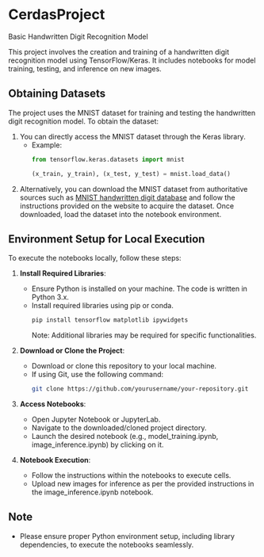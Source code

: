 # CerdasProject
Basic Handwritten Digit Recognition Model  

This project involves the creation and training of a handwritten digit recognition model using TensorFlow/Keras. It includes notebooks for model training, testing, and inference on new images.

## Obtaining Datasets

The project uses the MNIST dataset for training and testing the handwritten digit recognition model. To obtain the dataset:
1. You can directly access the MNIST dataset through the Keras library.
   - Example:
     ```python
     from tensorflow.keras.datasets import mnist
     
     (x_train, y_train), (x_test, y_test) = mnist.load_data()
     ```
2. Alternatively, you can download the MNIST dataset from authoritative sources such as [MNIST handwritten digit database](http://yann.lecun.com/exdb/mnist/) and follow the instructions provided on the website to acquire the dataset. Once downloaded, load the dataset into the notebook environment.

## Environment Setup for Local Execution

To execute the notebooks locally, follow these steps:

1. **Install Required Libraries**:
   - Ensure Python is installed on your machine. The code is written in Python 3.x.
   - Install required libraries using pip or conda.
     ```bash
     pip install tensorflow matplotlib ipywidgets
     ```
     Note: Additional libraries may be required for specific functionalities.

2. **Download or Clone the Project**:
   - Download or clone this repository to your local machine.
   - If using Git, use the following command:
     ```bash
     git clone https://github.com/yourusername/your-repository.git
     ```

3. **Access Notebooks**:
   - Open Jupyter Notebook or JupyterLab.
   - Navigate to the downloaded/cloned project directory.
   - Launch the desired notebook (e.g., model_training.ipynb, image_inference.ipynb) by clicking on it.

4. **Notebook Execution**:
   - Follow the instructions within the notebooks to execute cells.
   - Upload new images for inference as per the provided instructions in the image_inference.ipynb notebook.

## Note
- Please ensure proper Python environment setup, including library dependencies, to execute the notebooks seamlessly.

